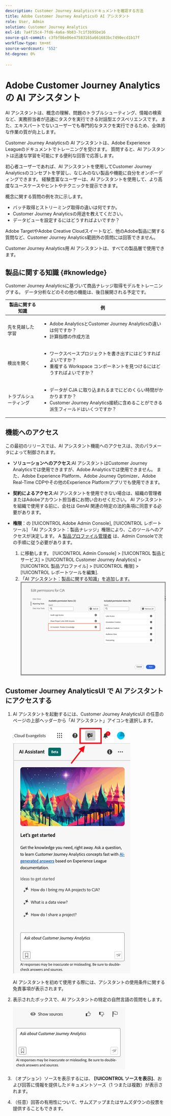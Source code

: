 ```yaml
---
description: Customer Journey Analyticsドキュメントを確認する方法
title: Adobe Customer Journey Analyticsの AI アシスタント
role: User, Admin
solution: Customer Journey Analytics
exl-id: 7a4f15c4-7fd6-4a6a-9b83-7c1f3b95be16
source-git-commit: c3fbf86e06e47583165a661683bc7490ecd1b17f
workflow-type: tm+mt
source-wordcount: '552'
ht-degree: 0%

---
```



# Adobe Customer Journey Analyticsの AI アシスタント

AI アシスタントは、概念の理解、問題のトラブルシューティング、情報の検索など、実務担当者が迅速にタスクを実行できる対話型エクスペリエンスです。 また、エキスパートでないユーザーでも専門的なタスクを実行できるため、全体的な作業の質が向上します。

Customer Journey Analyticsの AI アシスタントは、Adobe Experience Leagueのドキュメントでトレーニングを受けます。 質問すると、AI アシスタントは迅速な学習を可能にする便利な回答で応答します。

初心者ユーザーであれば、AI アシスタントを使用してCustomer Journey Analyticsのコンセプトを学習し、なじみのない製品や機能に自分をオンボーディングできます。 経験豊富なユーザーは、AI アシスタントを使用して、より高度なユースケースやヒントやテクニックを提示できます。

概念に関する質問の例を次に示します。

* バッチ取得とストリーミング取得の違いは何ですか。
* Customer Journey Analyticsの用途を教えてください。
* データビューを設定するにはどうすればよいですか？

Adobe TargetやAdobe Creative Cloudスイートなど、他のAdobe製品に関する質問など、Customer Journey Analytics範囲外の質問には回答できません。

Customer Journey Analytics用 AI アシスタントは、すべての製品層で使用できます。

## 製品に関する知識 {#knowledge}

Customer Journey Analyticsに基づいて商品ナレッジ取得モデルをトレーニングする。 データ分析などのその他の機能は、後日展開される予定です。

| 製品に関する知識 | 例 |
| --- | --- |
| 先を見越した学習 | <ul><li>Adobe AnalyticsとCustomer Journey Analyticsの違いは何ですか？</li><li>計算指標の作成方法</li></ul> |
| 検出を開く | <ul><li>ワークスペースプロジェクトを書き出すにはどうすればよいですか？</li><li>重複する Workspace コンポーネントを見つけるにはどうすればよいですか？</li></ul> |
| トラブルシューティング | <ul><li>データが CJA に取り込まれるまでにどのくらい時間がかかりますか？</li><li>Customer Journey Analytics接続に含めることができる派生フィールドはいくつですか？</li></ul> |

## 機能へのアクセス

この最初のリリースでは、AI アシスタント機能へのアクセスは、次のパラメータによって制御されます。

* **ソリューションへのアクセス**:AI アシスタントはCustomer Journey Analyticsでは使用できますが、Adobe Analyticsでは使用できません。 また、Adobe Experience Platform、Adobe Journey Optimizer、Adobe Real-Time CDPやその他のExperience Platformアプリでも使用できます。

* **契約によるアクセス**:AI アシスタントを使用できない場合は、組織の管理者またはAdobeアカウント担当者にお問い合わせください。 AI アシスタントを組織で使用する前に、会社は GenAI 関連の特定の法的条項に同意する必要があります。

* **権限**：の [!UICONTROL Adobe Admin Console], [!UICONTROL レポートツール] 「AI アシスタント：製品ナレッジ」権限により、このツールへのアクセスが決定します。 A [製品プロファイル管理者](https://helpx.adobe.com/jp/enterprise/using/manage-product-profiles.html) は、Admin Consoleで次の手順に従う必要があります。
   1. に移動します。 [!UICONTROL Admin Console] > [!UICONTROL 製品とサービス] > [!UICONTROL Customer Journey Analytics] > [!UICONTROL 製品プロファイル] > [!UICONTROL 権限] > [!UICONTROL レポートツールを編集].
   1. 「AI アシスタント：製品に関する知識」を追加します。
      ![権限を追加](assets/image.png)

## Customer Journey AnalyticsUI で AI アシスタントにアクセスする

1. AI アシスタントを起動するには、Customer Journey AnalyticsUI の任意のページの上部ヘッダーから「AI アシスタント」アイコンを選択します。

   ![AI アシスタント アイコン](assets/ai-asst1.png)

   AI アシスタントを初めて使用する際には、アシスタントの使用条件に関する免責事項が表示されます。

1. 表示されたボックスで、AI アシスタントの特定の自然言語の質問をします。

   ![質問ボックス](assets/ai-asst2.png)

1. （オプション）ソースを表示するには、 **[!UICONTROL ソースを表示]**、および回答に情報を提供したドキュメントソース（1 つまたは複数）が表示されます。

1. （任意）回答の有用性について、サムズアップまたはサムズダウンの投票を提供することもできます。
